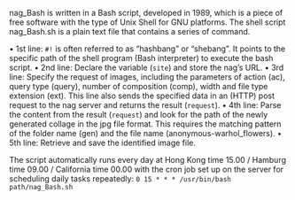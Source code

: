 nag_Bash is written in a Bash script, developed in 1989, which is a piece of free software with the type of Unix Shell for GNU platforms. The shell script nag_Bash.sh is a plain text file that contains a series of command.

• 1st line: `#!` is often referred to as “hashbang” or “shebang”. It points to the specific path of the shell program (Bash interpreter) to execute the bash script.
• 2nd line: Declare the variable (`site`) and store the nag’s URL.
• 3rd line: Specify the request of images, including the parameters of action (ac), query type (query), number of composition (comp), width and file type extension (ext). This line also sends the specified data in an (HTTP) post request to the nag server and returns the result (`request`). 
• 4th line: Parse the content from the result (`request`) and look for the path of the newly generated collage in the jpg file format. This requires the matching pattern of the folder name (gen) and the file name (anonymous-warhol_flowers).
• 5th line: Retrieve and save the identified image file.

The script automatically runs every day at Hong Kong time 15.00 / Hamburg time 09.00 / California time 00.00 with the cron job set up on the server for scheduling daily tasks repeatedly:  `0 15 * * * /usr/bin/bash path/nag_Bash.sh`
